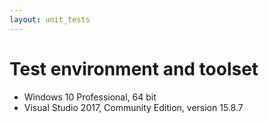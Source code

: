 ```yaml
---
layout: unit_tests
---
```


# Test environment and toolset 

* Windows 10 Professional, 64 bit
* Visual Studio 2017, Community Edition, version 15.8.7
